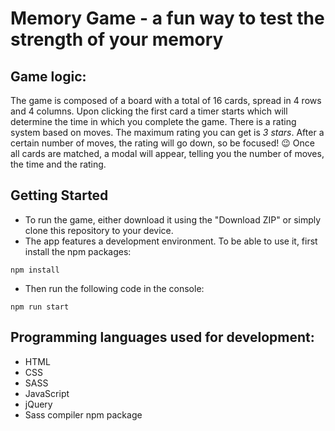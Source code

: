 # **Memory Game - a fun way to test the strength of your memory**

## Game logic:
The game is composed of a board with a total of 16 cards, spread in 4 rows and 4 columns. Upon clicking the first card a timer starts which will determine the time in which you complete the game.
There is a rating system based on moves. The maximum rating you can get is _3 stars_. After a certain number of moves, the rating will go down, so be focused! :wink:
Once all cards are matched, a modal will appear, telling you the number of moves, the time and the rating.

## Getting Started

 * To run the game, either download it using the "Download ZIP" or simply clone this repository to your device.
 * The app features a development environment. To be able to use it, first install the npm packages:

```npm install```

 * Then run the following code in the console:

```npm run start``` 

## Programming languages used for development:
- HTML
- CSS
- SASS
- JavaScript
- jQuery
- Sass compiler npm package
